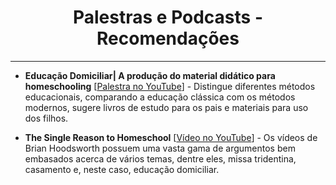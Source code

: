 <h1 align="center">Palestras e Podcasts - Recomendações</h1>

---

- **Educação Domiciliar| A produção do material didático para homeschooling** [[Palestra no YouTube](https://www.youtube.com/watch?v=2ZuhwTOmTSs)] - Distingue diferentes métodos educacionais, comparando a educação clássica com os métodos modernos, sugere livros de estudo para os pais e materiais para uso dos filhos.

- **The Single Reason to Homeschool** [[Vídeo no YouTube](https://www.youtube.com/watch?v=JSMP-kUCsGU)] - Os vídeos de Brian Hoodsworth possuem uma vasta gama de argumentos bem embasados acerca de vários temas, dentre eles, missa tridentina, casamento e, neste caso, educação domiciliar.
